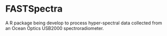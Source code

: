 # FASTSpectra
A R package being develop to process hyper-spectral data collected from an Ocean Optics USB2000 spectroradiometer.
